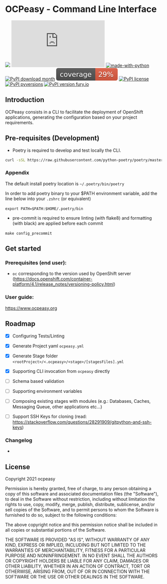# OCPeasy - Command Line Interface

![](https://github.com/ocpeasy/ocpeasy/workflows/ocpeasy-ubuntu-ci/badge.svg)
[![Website shields.io](https://img.shields.io/website-up-down-green-red/https/www.ocpeasy.org)](https://www.ocpeasy.org/)
[![made-with-python](https://img.shields.io/badge/Made%20with-Python-1f425f.svg)](https://www.python.org/)
[![PyPI download month](https://img.shields.io/pypi/dm/ocpeasy.svg)](https://pypi.python.org/pypi/ocpeasy/)
![](https://raw.githubusercontent.com/ocpeasy/ocpeasy/master/badges/coverage.svg)
[![PyPI license](https://img.shields.io/pypi/l/ocpeasy.svg)](https://pypi.python.org/pypi/ocpeasy/)
[![PyPI pyversions](https://img.shields.io/pypi/pyversions/ocpeasy.svg)](https://pypi.python.org/pypi/ocpeasy/)
[![PyPI version fury.io](https://badge.fury.io/py/ocpeasy.svg)](https://pypi.python.org/pypi/ocpeasy/)


## Introduction

OCPeasy consists in a CLI to facilitate the deployment of OpenShift applications, generating the configuration based on your project requirements.

## Pre-requisites (Development)

- Poetry is required to develop and test locally the CLI.

```bash
curl -sSL https://raw.githubusercontent.com/python-poetry/poetry/master/get-poetry.py | python -
```

### Appendix

The default install poetry location is `~/.poetry/bin/poetry`

In order to add poetry binary to your $PATH environment variable, add the line below into your `.zshrc` (or equivalent)

`export PATH=$PATH:$HOME/.poetry/bin`

- pre-commit is required to ensure linting (with flake8) and formatting (with black) are applied before each commit

`make config_precommit`

## Get started

### Prerequisites (end user):

- `oc` corresponding to the version used by OpenShift server (https://docs.openshift.com/container-platform/4.1/release_notes/versioning-policy.html)

### User guide:

https://www.ocpeasy.org


## Roadmap

- [x] Configuring Tests/Linting
- [x] Generate Project yaml `ocpeasy.yml`
- [x] Generate Stage folder `<rootProject>/<.ocpeasy>/<stage>/[stagesFiles].yml`
- [x] Supporting CLI invocation from `ocpeasy` directly
- [ ] Schema based validation
- [ ] Supporting environment variables
- [ ] Composing existing stages with modules (e.g.: Databases, Caches, Messaging Queue, other applications etc...)
- [ ] Support SSH Keys for cloning (read: https://stackoverflow.com/questions/28291909/gitpython-and-ssh-keys)


### Changelog

- 

## License

Copyright 2021 ocpeasy

Permission is hereby granted, free of charge, to any person obtaining a copy of this software and associated documentation files (the "Software"), to deal in the Software without restriction, including without limitation the rights to use, copy, modify, merge, publish, distribute, sublicense, and/or sell copies of the Software, and to permit persons to whom the Software is furnished to do so, subject to the following conditions:

The above copyright notice and this permission notice shall be included in all copies or substantial portions of the Software.

THE SOFTWARE IS PROVIDED "AS IS", WITHOUT WARRANTY OF ANY KIND, EXPRESS OR IMPLIED, INCLUDING BUT NOT LIMITED TO THE WARRANTIES OF MERCHANTABILITY, FITNESS FOR A PARTICULAR PURPOSE AND NONINFRINGEMENT. IN NO EVENT SHALL THE AUTHORS OR COPYRIGHT HOLDERS BE LIABLE FOR ANY CLAIM, DAMAGES OR OTHER LIABILITY, WHETHER IN AN ACTION OF CONTRACT, TORT OR OTHERWISE, ARISING FROM, OUT OF OR IN CONNECTION WITH THE SOFTWARE OR THE USE OR OTHER DEALINGS IN THE SOFTWARE.
